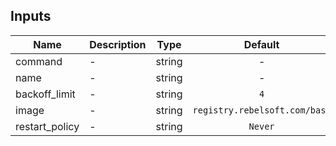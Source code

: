 ## Inputs

| Name | Description | Type | Default | Required |
|------|-------------|:----:|:-----:|:-----:|
| command | - | string | - | yes |
| name | - | string | - | yes |
| backoff\_limit | - | string | `4` | no |
| image | - | string | `registry.rebelsoft.com/base` | no |
| restart\_policy | - | string | `Never` | no |

